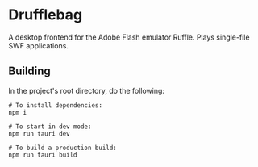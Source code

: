 # Drufflebag

A desktop frontend for the Adobe Flash emulator Ruffle. Plays single-file SWF applications.

## Building
In the project's root directory, do the following:

```
# To install dependencies:
npm i

# To start in dev mode:
npm run tauri dev

# To build a production build:
npm run tauri build
```
